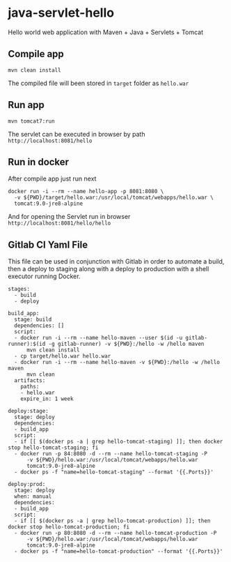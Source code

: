 # java-servlet-hello
Hello world web application with Maven + Java + Servlets + Tomcat

## Compile app 
```
mvn clean install
```
The compiled file will been stored in `target` folder as `hello.war`

## Run app 
```
mvn tomcat7:run
```
The servlet can be executed in browser by path `http://localhost:8081/hello`

## Run in docker
After compile app just run next
```
docker run -i --rm --name hello-app -p 8081:8080 \
  -v ${PWD}/target/hello.war:/usr/local/tomcat/webapps/hello.war \
  tomcat:9.0-jre8-alpine
```
And for opening the Servlet run in browser `http://localhost:8081/hello/hello`

## Gitlab CI Yaml File
This file can be used in conjunction with Gitlab in order to automate a build, then a deploy to staging along with a deploy to production with a shell executor running Docker.
```
stages:
  - build
  - deploy
 
build_app:
  stage: build
  dependencies: []
  script:
  - docker run -i --rm --name hello-maven --user $(id -u gitlab-runner):$(id -g gitlab-runner) -v ${PWD}:/hello -w /hello maven
      mvn clean install
  - cp target/hello.war hello.war
  - docker run -i --rm --name hello-maven -v ${PWD}:/hello -w /hello maven
      mvn clean
  artifacts:
    paths:
    - hello.war
    expire_in: 1 week

deploy:stage:
  stage: deploy
  dependencies:
  - build_app
  script:
  - if [[ $(docker ps -a | grep hello-tomcat-staging) ]]; then docker stop hello-tomcat-staging; fi
  - docker run -p 84:8080 -d --rm --name hello-tomcat-staging -P 
      -v ${PWD}/hello.war:/usr/local/tomcat/webapps/hello.war  
      tomcat:9.0-jre8-alpine
  - docker ps -f "name=hello-tomcat-staging" --format '{{.Ports}}'
 
deploy:prod:
  stage: deploy
  when: manual
  dependencies:
  - build_app
  script:
  - if [[ $(docker ps -a | grep hello-tomcat-production) ]]; then docker stop hello-tomcat-production; fi
  - docker run -p 80:8080 -d --rm --name hello-tomcat-production -P
      -v ${PWD}/hello.war:/usr/local/tomcat/webapps/hello.war  
      tomcat:9.0-jre8-alpine
  - docker ps -f "name=hello-tomcat-production" --format '{{.Ports}}'
```
